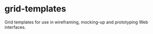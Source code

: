 grid-templates
==============

Grid templates for use in wireframing, mocking-up and prototyping Web interfaces.
